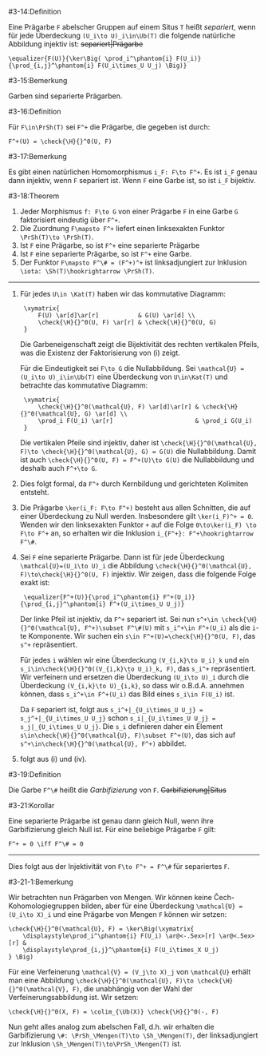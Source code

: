 #3-14:Definition

Eine Prägarbe `F` abelscher Gruppen auf einem Situs `T` heißt *separiert*, wenn für jede Überdeckung `(U_i\to U)_i\in\Ub(T)` die folgende natürliche Abbildung injektiv ist: ~~separiert|Prägarbe~~

    \equalizer{F(U)}{\ker\Big( \prod_i^\phantom{i} F(U_i)}{\prod_{i,j}^\phantom{i} F(U_i\times_U U_j) \Big)}

#3-15:Bemerkung

Garben sind separierte Prägarben.

#3-16:Definition

Für `F\in\PrSh(T)` sei `F^+` die Prägarbe, die gegeben ist durch:

    F^+(U) = \check{\H}{}^0(U, F)

#3-17:Bemerkung

Es gibt einen natürlichen Homomorphismus `i_F: F\to F^+`. Es ist `i_F` genau dann injektiv, wenn `F` separiert ist. Wenn `F` eine Garbe ist, so ist `i_F` bijektiv.

#3-18:Theorem

1. Jeder Morphismus `f: F\to G` von einer Prägarbe `F` in eine Garbe `G` faktorisiert eindeutig über `F^+`.
2. Die Zuordnung `F\mapsto F^+` liefert einen linksexakten Funktor `\PrSh(T)\to \PrSh(T)`.
3. Ist `F` eine Prägarbe, so ist `F^+` eine separierte Prägarbe
4. Ist `F` eine separierte Prägarbe, so ist `F^+` eine Garbe.
5. Der Funktor `F\mapsto F^\# = (F^+)^+` ist linksadjungiert zur Inklusion `\iota: \Sh(T)\hookrightarrow \PrSh(T)`.

---

1. Für jedes `U\in \Kat(T)` haben wir das kommutative Diagramm:

        \xymatrix{
            F(U) \ar[d]\ar[r]           & G(U) \ar[d] \\
            \check{\H}{}^0(U, F) \ar[r] & \check{\H}{}^0(U, G)
        }

   Die Garbeneigenschaft zeigt die Bijektivität des rechten vertikalen Pfeils, was die Existenz der Faktorisierung von (i) zeigt.

   Für die Eindeutigkeit sei `F\to G` die Nullabbildung. Sei `\mathcal{U} = (U_i\to U)_i\in\Ub(T)` eine Überdeckung von `U\in\Kat(T)` und betrachte das kommutative Diagramm:

        \xymatrix{
            \check{\H}{}^0(\mathcal{U}, F) \ar[d]\ar[r] & \check{\H}{}^0(\mathcal{U}, G) \ar[d] \\
            \prod_i F(U_i) \ar[r]                       & \prod_i G(U_i)
        }

    Die vertikalen Pfeile sind injektiv, daher ist `\check{\H}{}^0(\mathcal{U}, F)\to \check{\H}{}^0(\mathcal{U}, G) = G(U)` die Nullabbildung. Damit ist auch `\check{\H}{}^0(U, F) = F^+(U)\to G(U)` die Nullabbildung und deshalb auch `F^+\to G`.

2. Dies folgt formal, da `F^+` durch Kernbildung und gerichteten Kolimiten entsteht.

3. Die Prägarbe `\ker(i_F: F\to F^+)` besteht aus allen Schnitten, die auf einer Überdeckung zu Null werden. Insbesondere gilt `\ker(i_F)^+ = 0`. Wenden wir den linksexakten Funktor `+` auf die Folge `0\to\ker(i_F) \to F\to F^+` an, so erhalten wir die Inklusion `i_{F^+}: F^+\hookrightarrow F^\#`.

4. Sei `F` eine separierte Prägarbe. Dann ist für jede Überdeckung `\mathcal{U}=(U_i\to U)_i` die Abbildung `\check{\H}{}^0(\mathcal{U}, F)\to\check{\H}{}^0(U, F)` injektiv. Wir zeigen, dass die folgende Folge exakt ist:

        \equalizer{F^+(U)}{\prod_i^\phantom{i} F^+(U_i)}{\prod_{i,j}^\phantom{i} F^+(U_i\times_U U_j)}

   Der linke Pfeil ist injektiv, da `F^+` separiert ist. Sei nun `s^+\in \check{\H}{}^0(\mathcal{U}, F^+)\subset F^\#(U)` mit `s_i^+\in F^+(U_i)` als die `i`-te Komponente. Wir suchen ein `s\in F^+(U)=\check{\H}{}^0(U, F)`, das `s^+` repräsentiert.

   Für jedes `i` wählen wir eine Überdeckung `(V_{i,k}\to U_i)_k` und ein `s_i\in\check{\H}{}^0((V_{i,k}\to U_i)_k, F)`, das `s_i^+` repräsentiert. Wir verfeinern und ersetzen die Überdeckung `(U_i\to U)_i` durch die Überdeckung `(V_{i,k}\to U)_{i,k}`, so dass wir o.B.d.A. annehmen können, dass `s_i^+\in F^+(U_i)` das Bild eines `s_i\in F(U_i)` ist.

   Da `F` separiert ist, folgt aus `s_i^+|_{U_i\times_U U_j} = s_j^+|_{U_i\times_U U_j}` schon `s_i|_{U_i\times_U U_j} = s_j|_{U_i\times_U U_j}`. Die `s_i` definieren daher ein Element `s\in\check{\H}{}^0(\mathcal{U}, F)\subset F^+(U)`, das sich auf `s^+\in\check{\H}{}^0(\mathcal{U}, F^+)` abbildet.

5. folgt aus (i) und (iv).

#3-19:Definition

Die Garbe `F^\#` heißt die *Garbifizierung* von `F`. ~~Garbifizierung|Situs~~

#3-21:Korollar

Eine separierte Prägarbe ist genau dann gleich Null, wenn ihre Garbifizierung gleich Null ist. Für eine beliebige Prägarbe `F` gilt:

    F^+ = 0 \iff F^\# = 0

---

Dies folgt aus der Injektivität von `F\to F^+ = F^\#` für separiertes `F`.

#3-21-1:Bemerkung

Wir betrachten nun Prägarben von Mengen. Wir können keine Čech-Kohomologiegruppen bilden, aber für eine Überdeckung `\mathcal{U} = (U_i\to X)_i` und eine Prägarbe von Mengen `F` können wir setzen:

    \check{\H}{}^0(\mathcal{U}, F) = \ker\Big(\xymatrix{
        \displaystyle\prod_i^\phantom{i} F(U_i) \ar@<-.5ex>[r] \ar@<.5ex>[r] &
        \displaystyle\prod_{i,j}^\phantom{i} F(U_i\times_X U_j)
    } \Big)

Für eine Verfeinerung `\mathcal{V} = (V_j\to X)_j` von `\mathcal{U}` erhält man eine Abbildung `\check{\H}{}^0(\mathcal{U}, F)\to \check{\H}{}^0(\mathcal{V}, F)`, die unabhängig von der Wahl der Verfeinerungsabbildung ist. Wir setzen:

    \check{\H}{}^0(X, F) = \colim_{\Ub(X)} \check{\H}{}^0(-, F)

Nun geht alles analog zum abelschen Fall, d.h. wir erhalten die Garbifizierung `\#: \PrSh_\Mengen(T)\to \Sh_\Mengen(T)`, der linksadjungiert zur Inklusion `\Sh_\Mengen(T)\to\PrSh_\Mengen(T)` ist.
